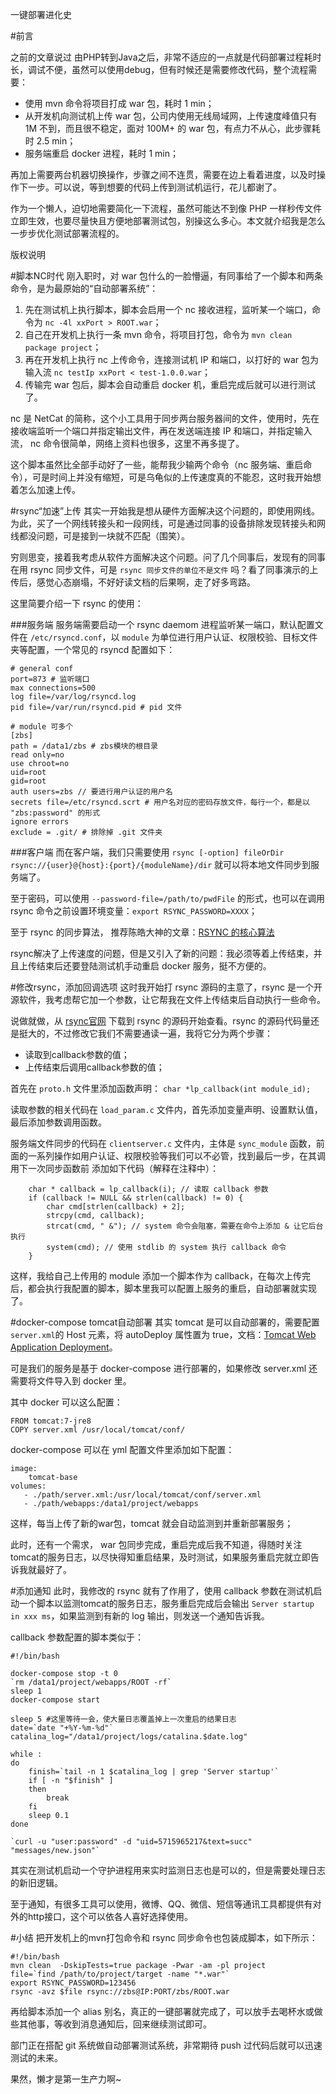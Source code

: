 一键部署进化史

#前言

之前的文章说过 由PHP转到Java之后，非常不适应的一点就是代码部署过程耗时长，调试不便，虽然可以使用debug，但有时候还是需要修改代码，整个流程需要：

- 使用 mvn 命令将项目打成 war 包，耗时 1 min；
- 从开发机向测试机上传 war 包，公司内使用无线局域网，上传速度峰值只有 1M 不到，而且很不稳定，面对 100M+ 的 war 包，有点力不从心，此步骤耗时 2.5 min；
- 服务端重启 docker 进程，耗时 1 min；

再加上需要两台机器切换操作，步骤之间不连贯，需要在边上看着进度，以及时操作下一步。可以说，等到想要的代码上传到测试机运行，花儿都谢了。

作为一个懒人，迫切地需要简化一下流程，虽然可能达不到像 PHP 一样秒传文件立即生效，也要尽量快且方便地部署测试包，别操这么多心。本文就介绍我是怎么一步步优化测试部署流程的。

版权说明

#脚本NC时代
刚入职时，对 war 包什么的一脸懵逼，有同事给了一个脚本和两条命令，是为最原始的“自动部署系统”：

1. 先在测试机上执行脚本，脚本会启用一个 nc 接收进程，监听某一个端口，命令为 `nc -4l xxPort > ROOT.war`；
2. 自己在开发机上执行一条 mvn 命令，将项目打包，命令为 `mvn clean package project`；
3. 再在开发机上执行 nc 上传命令，连接测试机 IP 和端口，以打好的 war 包为输入流 `nc testIp xxPort < test-1.0.0.war`；
4. 传输完 war 包后，脚本会自动重启 docker 机，重启完成后就可以进行测试了。

nc 是 NetCat 的简称，这个小工具用于同步两台服务器间的文件，使用时，先在接收端监听一个端口并指定输出文件，再在发送端连接 IP 和端口，并指定输入流， nc 命令很简单，网络上资料也很多，这里不再多提了。

这个脚本虽然比全部手动好了一些，能帮我少输两个命令（nc 服务端、重启命令），可是时间上并没有缩短，可是乌龟似的上传速度真的不能忍，这时我开始想着怎么加速上传。

#rsync“加速”上传
其实一开始我是想从硬件方面解决这个问题的，即使用网线。为此，买了一个网线转接头和一段网线，可是通过同事的设备排除发现转接头和网线都没问题，可是接到一块就不匹配（围笑）。

穷则思变，接着我考虑从软件方面解决这个问题。问了几个同事后，发现有的同事在用 rsync 同步文件，可是 `rsync 同步文件的单位不是文件` 吗？看了同事演示的上传后，感觉心态崩塌，不好好读文档的后果啊，走了好多弯路。

这里简要介绍一下 rsync 的使用：

###服务端
服务端需要启动一个 rsync daemom 进程监听某一端口，默认配置文件在 `/etc/rsyncd.conf`，以 `module` 为单位进行用户认证、权限校验、目标文件夹等配置，一个常见的 rsyncd 配置如下：

```
# general conf
port=873 # 监听端口
max connections=500
log file=/var/log/rsyncd.log
pid file=/var/run/rsyncd.pid # pid 文件

# module 可多个
[zbs]
path = /data1/zbs # zbs模块的根目录
read only=no
use chroot=no
uid=root
gid=root
auth users=zbs // 要进行用户认证的用户名
secrets file=/etc/rsyncd.scrt # 用户名对应的密码存放文件，每行一个，都是以 "zbs:password" 的形式
ignore errors
exclude = .git/ # 排除掉 .git 文件夹
```

###客户端
而在客户端，我们只需要使用 `rsync [-option] fileOrDir rsync://{user}@{host}:{port}/{moduleName}/dir` 就可以将本地文件同步到服务端了。

至于密码，可以使用 `--password-file=/path/to/pwdFile` 的形式，也可以在调用 rsync 命令之前设置环境变量：`export RSYNC_PASSWORD=XXXX`；

至于 rsync 的同步算法， 推荐陈皓大神的文章：[RSYNC 的核心算法](https://coolshell.cn/articles/7425.html)

rsync解决了上传速度的问题，但是又引入了新的问题：我必须等着上传结束，并且上传结束后还要登陆测试机手动重启 docker 服务，挺不方便的。

#修改rsync，添加回调选项
这时我开始打 rsync 源码的主意了，rsync 是一个开源软件，我考虑帮它加一个参数，让它帮我在文件上传结束后自动执行一些命令。

说做就做，从 [rsync官网](https://rsync.samba.org/download.html) 下载到 rsync 的源码开始查看。rsync 的源码代码量还是挺大的，不过修改它我们不需要通读一遍，我将它分为两个步骤：

- 读取到callback参数的值；
- 上传结束后调用callback参数的值；

首先在 `proto.h` 文件里添加函数声明： `char *lp_callback(int module_id);`

读取参数的相关代码在 `load_param.c` 文件内，首先添加变量声明、设置默认值，最后添加参数调用函数。

服务端文件同步的代码在 `clientserver.c` 文件内，主体是 `sync_module` 函数，前面的一系列操作如用户认证、权限校验等我们可以不必管，找到最后一步，在其调用下一次同步函数前 添加如下代码（解释在注释中）：

```
	char * callback = lp_callback(i); // 读取 callback 参数
    if (callback != NULL && strlen(callback) != 0) {
        char cmd[strlen(callback) + 2];
        strcpy(cmd, callback);
        strcat(cmd, " &"); // system 命令会阻塞，需要在命令上添加 & 让它后台执行
        system(cmd); // 使用 stdlib 的 system 执行 callback 命令
    }
```

这样，我给自己上传用的 module 添加一个脚本作为 callback，在每次上传完后，都会执行我配置的脚本，脚本里我可以配置上服务的重启，自动部署就实现了。

#docker-compose tomcat自动部署
其实 tomcat 是可以自动部署的，需要配置 `server.xml`的 Host 元素，将 autoDeploy 属性置为 true，文档：[Tomcat Web Application Deployment](https://tomcat.apache.org/tomcat-9.0-doc/deployer-howto.html)。

可是我们的服务是基于 docker-compose 进行部署的，如果修改 server.xml 还需要将文件导入到 docker 里。

其中 docker 可以这么配置：

```
FROM tomcat:7-jre8
COPY server.xml /usr/local/tomcat/conf/
```

docker-compose 可以在 yml 配置文件里添加如下配置：

```
image:
    tomcat-base
volumes:
   - ./path/server.xml:/usr/local/tomcat/conf/server.xml
   - ./path/webapps:/data1/project/webapps
```

这样，每当上传了新的war包，tomcat 就会自动监测到并重新部署服务；

此时，还有一个需求， war 包同步完成，重启完成后我不知道，得随时关注tomcat的服务日志，以尽快得知重启结果，及时测试，如果服务重启完就立即告诉我就最好了。

#添加通知
此时，我修改的 rsync 就有了作用了，使用 callback 参数在测试机启动一个脚本以监测tomcat的服务日志，服务重启完成后会输出 `Server startup in xxx ms`，如果监测到有新的 log 输出，则发送一个通知告诉我。

callback 参数配置的脚本类似于：

```
#!/bin/bash

docker-compose stop -t 0
`rm /data1/project/webapps/ROOT -rf`
sleep 1
docker-compose start

sleep 5 #这里等待一会，使大量日志覆盖掉上一次重启的结果日志
date=`date "+%Y-%m-%d"`
catalina_log="/data1/project/logs/catalina.$date.log"

while :
do
	finish=`tail -n 1 $catalina_log | grep 'Server startup'`
	if [ -n "$finish" ]
	then
		break
	fi
	sleep 0.1
done

`curl -u "user:password" -d "uid=5715965217&text=succ" "messages/new.json"`
```
其实在测试机启动一个守护进程用来实时监测日志也是可以的，但是需要处理日志的新旧逻辑。

至于通知，有很多工具可以使用，微博、QQ、微信、短信等通讯工具都提供有对外的http接口，这个可以依各人喜好选择使用。

#小结
把开发机上的mvn打包命令和 rsync 同步命令也包装成脚本，如下所示：

```
#!/bin/bash
mvn clean  -DskipTests=true package -Pwar -am -pl project
file=`find /path/to/project/target -name "*.war"`
export RSYNC_PASSWORD=123456
rsync -avz $file rsync://zbs@IP:PORT/zbs/ROOT.war
```

再给脚本添加一个 alias 别名，真正的一键部署就完成了，可以放手去喝杯水或做些其他事，等收到消息通知后，回来继续测试即可。

部门正在搭配 git 系统做自动部署测试系统，非常期待 push 过代码后就可以迅速测试的未来。

果然，懒才是第一生产力啊~


